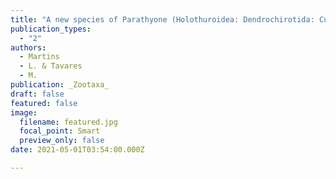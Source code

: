 ```yaml
---
title: "A new species of Parathyone (Holothuroidea: Dendrochirotida: Cucumariidae) from northeastern Brazil, with a key to species (in press)"
publication_types:
  - "2"
authors:
  - Martins
  - L. & Tavares
  - M.
publication: _Zootaxa_
draft: false
featured: false
image:
  filename: featured.jpg
  focal_point: Smart
  preview_only: false
date: 2021-05-01T03:54:00.000Z

---
```

